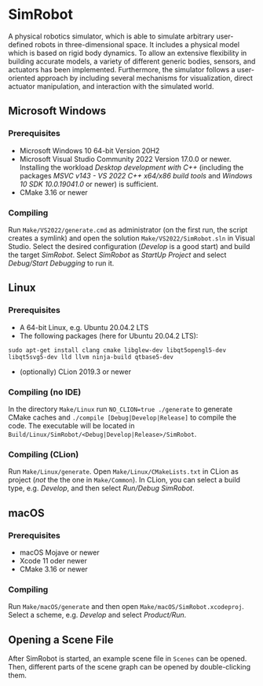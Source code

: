 # SimRobot

A physical robotics simulator, which is able to simulate arbitrary user-defined robots in three-dimensional space. It includes a physical model which is based on rigid body dynamics. To allow an extensive flexibility in building accurate models, a variety of different generic bodies, sensors, and actuators has been implemented. Furthermore, the simulator follows a user-oriented approach by including several mechanisms for visualization, direct actuator manipulation, and interaction with the simulated world.

## Microsoft Windows

### Prerequisites

- Microsoft Windows 10 64-bit Version 20H2
-  Microsoft Visual Studio Community 2022 Version 17.0.0 or newer. Installing the workload *Desktop development with C++* (including the packages *MSVC v143 - VS 2022 C++ x64/x86 build tools* and *Windows 10 SDK 10.0.19041.0* or newer) is sufficient.
-  CMake 3.16 or newer

### Compiling

Run `Make/VS2022/generate.cmd` as administrator (on the first run, the script creates a symlink) and open the solution `Make/VS2022/SimRobot.sln` in Visual Studio. Select the desired configuration (*Develop* is a good start) and build the target *SimRobot*. Select *SimRobot* as *StartUp Project* and select *Debug/Start Debugging* to run it.


## Linux

### Prerequisites

- A 64-bit Linux, e.g. Ubuntu 20.04.2 LTS
- The following packages (here for Ubuntu 20.04.2 LTS):
```
sudo apt-get install clang cmake libglew-dev libqt5opengl5-dev libqt5svg5-dev lld llvm ninja-build qtbase5-dev
```
- (optionally) CLion 2019.3 or newer

### Compiling (no IDE)

In the directory `Make/Linux` run `NO_CLION=true ./generate` to generate CMake caches and `./compile [Debug|Develop|Release]` to compile the code. The executable will be located in `Build/Linux/SimRobot/<Debug|Develop|Release>/SimRobot`.

### Compiling (CLion)

Run `Make/Linux/generate`. Open `Make/Linux/CMakeLists.txt` in CLion as project (*not* the the one in `Make/Common`). In CLion, you can select a build type, e.g. *Develop*, and then select *Run/Debug SimRobot*.

## macOS

### Prerequisites

- macOS Mojave or newer
- Xcode 11 oder newer
- CMake 3.16 or newer

### Compiling

Run `Make/macOS/generate` and then open `Make/macOS/SimRobot.xcodeproj`. Select a scheme, e.g. *Develop* and select *Product/Run*.


## Opening a Scene File

After SimRobot is started, an example scene file in `Scenes` can be opened. Then, different parts of the scene graph can be opened by double-clicking them.

